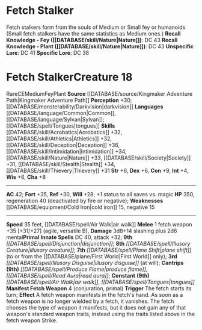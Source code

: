 ﻿---
ac: '42'
alignment: CE
all_resistance: null
burrow_speed: null
charisma: '+8'
climb_speed: null
constitution: '+9'
creature_ability:
- Manifest Fetch Weapon
creature_family: '[[DATABASE/monsterfamily/Fetch|Fetch]]'
dexterity: '+6'
element: null
fly_speed: null
fortitude: '+35'
hardness: null
hp: '350'
id: '2207'
immunity: null
intelligence: '+4'
land_speed: '35'
language:
- '[[DATABASE/language/Common|Common]]'
- '[[DATABASE/language/Sylvan|Sylvan]] ; [[DATABASE/spell/Tongues|tongues]]'
level: '18'
max_speed: '35'
name: Fetch Stalker
perception: '+30'
rarity: Rare
reflex: '+30'
resistance: null
rus_type_level: null
school: null
sense:
- '[[DATABASE/monsterability/Darkvision|darkvision]]'
size: Medium
skill:
- '[[DATABASE/skill/Acrobatics|Acrobatics]] +32'
- '[[DATABASE/skill/Athletics|Athletics]] +32'
- '[[DATABASE/skill/Deception|Deception]] +36'
- '[[DATABASE/skill/Intimidation|Intimidation]] +34'
- '[[DATABASE/skill/Nature|Nature]] +33'
- '[[DATABASE/skill/Society|Society]] +31'
- '[[DATABASE/skill/Stealth|Stealth]] +34'
- '[[DATABASE/skill/Thievery|Thievery]] +31'
source: '[[DATABASE/source/Kingmaker Adventure Path|Kingmaker Adventure Path]]'
speed:
- 35 feet
- '[[DATABASE/spell/Air Walk|air walk]]'
spell:
- '[[DATABASE/spell/Air Walk|Air Walk]]'
- '[[DATABASE/spell/Disjunction|Disjunction]]'
- '[[DATABASE/spell/Illusory Creature|Illusory Creature]]'
- '[[DATABASE/spell/Illusory Disguise|Illusory Disguise]]'
- '[[DATABASE/spell/Plane Shift|Plane Shift]]'
- '[[DATABASE/spell/Produce Flame|Produce Flame]]'
- '[[DATABASE/spell/Read Aura|Read Aura]]'
- '[[DATABASE/spell/Tongues|Tongues]]'
strength: '+6'
strength_req: '6'
strongest_save:
- Fortitude
swim_speed: null
trait:
- '[[DATABASE/trait/Fey|Fey]]'
- '[[DATABASE/trait/Plant|Plant]]'
- '[[DATABASE/trait/Rare|Rare]]'
type: Creature
vision: Darkvision
weakest_save:
- Will
weakness:
- '[[DATABASE/equipment/Cold Iron|cold iron]] 15'
- negative 15
will: '+28'
wisdom: '+6'

---
# Fetch Stalker

Fetch stalkers form from the souls of Medium or Small fey or humanoids (Small fetch stalkers have the same statistics as Medium ones.)
**Recall Knowledge - Fey ([[DATABASE/skill/Nature|Nature]])**: DC 43
**Recall Knowledge - Plant ([[DATABASE/skill/Nature|Nature]])**: DC 43
**Unspecific Lore**: DC 41
**Specific Lore**: DC 38

# Fetch Stalker<span class="item-type">Creature 18</span>

<span class="trait-rare item-trait">Rare</span><span class="trait-alignment item-trait">CE</span><span class="trait-size item-trait">Medium</span><span class="item-trait">Fey</span><span class="item-trait">Plant</span>
**Source** [[DATABASE/source/Kingmaker Adventure Path|Kingmaker Adventure Path]]
**Perception** +30; [[DATABASE/monsterability/Darkvision|darkvision]]
**Languages** [[DATABASE/language/Common|Common]], [[DATABASE/language/Sylvan|Sylvan]]; [[DATABASE/spell/Tongues|tongues]]
**Skills** [[DATABASE/skill/Acrobatics|Acrobatics]] +32, [[DATABASE/skill/Athletics|Athletics]] +32, [[DATABASE/skill/Deception|Deception]] +36, [[DATABASE/skill/Intimidation|Intimidation]] +34, [[DATABASE/skill/Nature|Nature]] +33, [[DATABASE/skill/Society|Society]] +31, [[DATABASE/skill/Stealth|Stealth]] +34, [[DATABASE/skill/Thievery|Thievery]] +31
**Str** +6, **Dex** +6, **Con** +9, **Int** +4, **Wis** +6, **Cha** +8

---
**AC** 42; **Fort** +35, **Ref** +30, **Will** +28; +1 status to all saves vs. magic
**HP** 350, regeneration 40 (deactivated by fire or negative); **Weaknesses** [[DATABASE/equipment/Cold Iron|cold iron]] 15, negative 15

---
**Speed** 35 feet, [[DATABASE/spell/Air Walk|air walk]]
<span class="in-box-ability">**Melee** <span class="action-icon">1</span> fetch weapon +35 [+31/+27] (agile, versatile B), **Damage** 3d8+14 slashing plus 2d6 mental</span>**Primal Innate Spells** DC 40, attack +32; **9th** _[[DATABASE/spell/Disjunction|disjunction]]_; **8th** _[[DATABASE/spell/Illusory Creature|illusory creature]]_; **7th** _[[DATABASE/spell/Plane Shift|plane shift]]_ (to or from the [[DATABASE/plane/First World|First World]] only); **3rd** _[[DATABASE/spell/Illusory Disguise|illusory disguise]]_ (at will); **Cantrips** **(9th)** _[[DATABASE/spell/Produce Flame|produce flame]]_, _[[DATABASE/spell/Read Aura|read aura]]_; **Constant** **(9th)** _[[DATABASE/spell/Air Walk|air walk]]_, _[[DATABASE/spell/Tongues|tongues]]_
<span class="in-box-ability">**Manifest Fetch Weapon** <span class="action-icon">4</span> (conjuration, primal) **Trigger** The fetch starts its turn; **Effect** A fetch weapon manifests in the fetch's hand. As soon as a fetch weapon is no longer wielded by a fetch, it vanishes. The fetch chooses the type of weapon it manifests, but it does not gain any of that weapon's standard weapon traits, instead using the traits listed above in the fetch weapon Strike.</span>